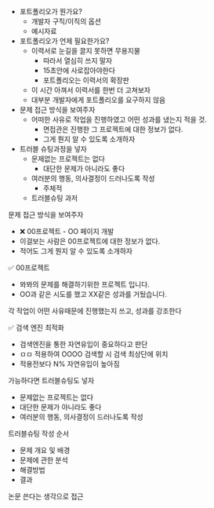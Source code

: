 - 포트폴리오가 뭔가요?
	- 개발자 구직/이직의 옵션
	- 예시자료
- 포트폴리오가 언제 필요한가요?
	- 이력서로 눈길을 끌지 못하면 무용지물
		- 따라서 열심히 쓰지 말자
		- 15초안에 사로잡아야한다
		- 포트폴리오는 이력서의 확장판
	- 이 시간 아껴서 이력서를 한번 더 고쳐보자
	- 대부분 개발자에게 포트폴리오를 요구하지 않음
- 문제 접근 방식을 보여주자
	- 어떠한 사유로 작업을 진행하였고 어떤 성과를 냈는지 적을 것. 
		- 면접관은 진행한 그 프로젝트에 대한 정보가 없다.
		- 그게 뭔지 알 수 있도록 소개하자
- 트러블 슈팅과정을 넣자
	- 문제없는 프로젝트는 없다
		- 대단한 문제가 아니라도 좋다
	- 여러분의 행동, 의사결정이 드러나도록 작성
		- 주체적
	- 트러블슈팅 과저

  
  
  
문제 접근 방식을 보여주자  
* ❌ 00프로젝트 - OO 페이지 개발  
* 이걸보는 사람은 00프로젝트에 대한 정보가 없다.  
* 적어도 그게 뭔지 알 수 있도록 소개하자  
  
✅ 00프로젝트  
* 뫄뫄의 문제를 해결하기위한 프로젝트 입니다.  
* OO과 같은 시도를 했고 XX같은 성과를 거뒀습니다.  
  
  
  
  
각 작업이 어떤 사유때문에 진행했는지 쓰고, 성과를 강조한다  
  
✅ 검색 엔진 최적화  
* 검색엔진을 통한 자연유입이 중요하다고 판단  
* ㅁㅁ 적용하여 OOOO 검색할 시 검색 최상단에 위치  
* 적용전보다 N% 자연유입이 높아짐  
  
  
  
가능하다면 트러블슈팅도 넣자  
* 문제없는 프로젝트는 없다  
* 대단한 문제가 아니라도 좋다  
* 여러분의 행동, 의사결정이 드러나도록 작성  
  
  
  
트러블슈팅 작성 순서  
* 문제 개요 및 배경  
* 문제에 관한 분석  
* 해결방법  
* 결과  
  
논문 쓴다는 생각으로 접근